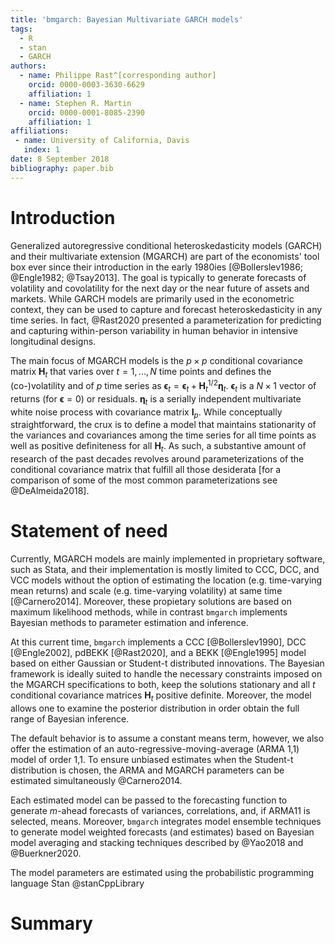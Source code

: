 ```yaml
---
title: 'bmgarch: Bayesian Multivariate GARCH models'
tags:
  - R
  - stan
  - GARCH
authors:
  - name: Philippe Rast^[corresponding author]
    orcid: 0000-0003-3630-6629
    affiliation: 1
  - name: Stephen R. Martin
    orcid: 0000-0001-8085-2390
    affiliation: 1
affiliations:
 - name: University of California, Davis
   index: 1
date: 8 September 2018
bibliography: paper.bib
---
```


# Introduction
Generalized autoregressive conditional heteroskedasticity models (GARCH) and their multivariate extension (MGARCH) are part of the economists' tool box ever since their introduction in the early 1980ies [@Bollerslev1986; @Engle1982; @Tsay2013]. The goal is typically to generate forecasts of volatility and covolatility for the next day or the near future of assets and markets. While GARCH models are primarily used in the econometric context, they can be used to capture and forecast heteroskedasticity in any time series. In fact, @Rast2020 presented a parameterization  for predicting and capturing within-person variability in human behavior in intensive longitudinal designs. 

The main focus of MGARCH models is the $p \times p$ conditional covariance matrix $\mathbf{H}_t$ that varies over $t = 1, ... , N$
time points and defines the (co-)volatility and of $p$ time series as $\boldsymbol{\epsilon}_t = \boldsymbol{\epsilon}_t + \mathbf{H}^{1/2}_t \boldsymbol{\eta}_t$. $\boldsymbol{\epsilon}_t$ is a $N \times 1$ vector of returns (for $\boldsymbol{\epsilon} = 0$) or residuals. $\boldsymbol{\eta}_t$ is a serially independent multivariate white noise process with covariance matrix $\mathbf{I}_p$. While conceptually straightforward, the crux is to define a model that maintains stationarity of the variances and covariances among the time series for all time points as well as positive definiteness for all $\mathbf{H}_t$. As such, a substantive amount of research of the past decades revolves around parameterizations of the conditional covariance matrix that fulfill all those  desiderata [for a comparison of some of the most common parameterizations see @DeAlmeida2018]. 

# Statement of need 
Currently, MGARCH models are mainly implemented in proprietary software, such as Stata, and their implementation is mostly limited to CCC, DCC, and VCC models without the option of estimating the location (e.g. time-varying mean returns) and scale (e.g. time-varying volatility) at same time [@Carnero2014]. Moreover, these propietary solutions are based on maximum likelihood methods, while in contrast `bmgarch` implements Bayesian methods to parameter estimation and inference.

At this current time, `bmgarch` implements a CCC [@Bollerslev1990], DCC [@Engle2002], pdBEKK [@Rast2020], and a BEKK [@Engle1995] model based on either Gaussian or Student-t distributed innovations. 
The Bayesian framework is ideally suited to handle the necessary constraints imposed on the MGARCH specifications to both, keep the solutions stationary and all $t$ conditional covariance matrices $\mathbf{H}_t$ positive definite. Moreover, the model allows one to examine the posterior distribution in order obtain the full range of Bayesian inference. 

The default behavior is to assume a constant means term, however, we also offer the estimation of an auto-regressive-moving-average (ARMA 1,1) model of order 1,1. To ensure unbiased estimates when the Student-t distribution is chosen, the ARMA and MGARCH parameters can be estimated simultaneously  @Carnero2014.

Each estimated model can be passed to the forecasting function to generate $m$-ahead forecasts of variances, correlations, and, if ARMA11 is selected, means. 
Moreover, `bmgarch` integrates model ensemble techniques to generate model weighted forecasts (and estimates) based on Bayesian model averaging and stacking techniques described by @Yao2018 and @Buerkner2020.


The model parameters are estimated using the probabilistic programming language Stan @stanCppLibrary

# Summary
